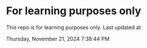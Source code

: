 # For learning purposes only
This repo is for learning purposes only.
Last updated at

Thursday, November 21, 2024 7:38:44 PM


